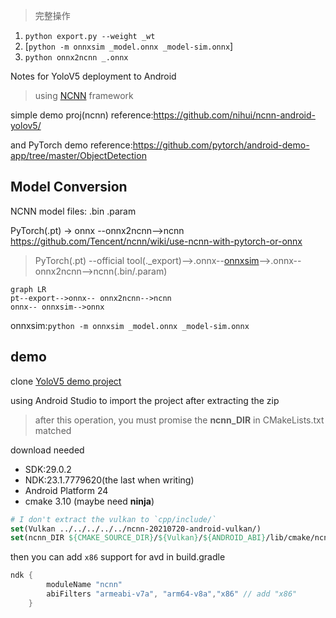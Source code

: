 >   完整操作

1.   `python export.py --weight _wt`
2.   [`python -m onnxsim _model.onnx _model-sim.onnx`]
3.   `python onnx2ncnn _.onnx`



Notes for YoloV5 deployment to Android

> using [NCNN](https://github.com/Tencent/ncnn) framework

simple demo proj(ncnn) reference:<https://github.com/nihui/ncnn-android-yolov5/>

and PyTorch demo reference:<https://github.com/pytorch/android-demo-app/tree/master/ObjectDetection>

## Model Conversion

NCNN model files: .bin .param

PyTorch(.pt) -> onnx --onnx2ncnn-->ncnn
<https://github.com/Tencent/ncnn/wiki/use-ncnn-with-pytorch-or-onnx>

> PyTorch(.pt) --official tool(._export)-->.onnx--[onnxsim](https://github.com/daquexian/onnx-simplifier)-->.onnx--onnx2ncnn-->ncnn(.bin/.param)

```mermaid
graph LR
pt--export-->onnx-- onnx2ncnn-->ncnn
onnx-- onnxsim-->onnx
```

onnxsim:`python -m onnxsim _model.onnx _model-sim.onnx`


## demo

clone [YoloV5 demo project](https://github.com/nihui/ncnn-android-yolov5/)

using Android Studio to import the project after extracting the zip
> after this operation, you must promise the **ncnn_DIR** in CMakeLists.txt matched

download needed
- SDK:29.0.2
- NDK:23.1.7779620(the last when writing)
- Android Platform 24
- cmake 3.10 (maybe need **ninja**)

```cmake
# I don't extract the vulkan to `cpp/include/`
set(Vulkan ../../../../../ncnn-20210720-android-vulkan/)
set(ncnn_DIR ${CMAKE_SOURCE_DIR}/${Vulkan}/${ANDROID_ABI}/lib/cmake/ncnn)
```

then you can add `x86` support for avd in build.gradle

```gradle
ndk {
        moduleName "ncnn"
        abiFilters "armeabi-v7a", "arm64-v8a","x86" // add "x86"
    }
```

